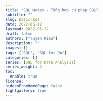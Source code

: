 ```yaml
---
title: "SQL Notes - Tổng hợp cú pháp SQL"
subtitle: ""
slug: basic-sql
date: 2022-05-12
lastmod: 2022-05-12
draft: false
authors: ["Tuyen Kieu"]
description: ""
images: []
tags: ["SQL", "SQL for DA"]
categories: []
series: [SQL for Data Analysis]
series_weight: 2
toc:
  enable: true
license: ''  
hiddenFromHomePage: false
lightgallery: true
---
```


<!--more-->